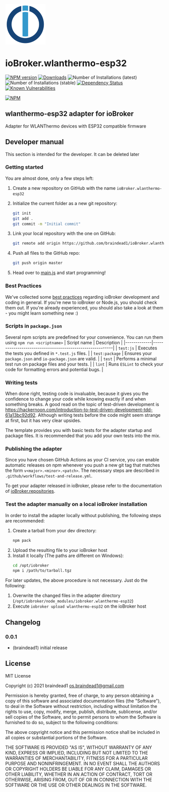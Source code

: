 ![Logo](admin/wlanthermo-esp32.png)
# ioBroker.wlanthermo-esp32

[![NPM version](http://img.shields.io/npm/v/iobroker.wlanthermo-esp32.svg)](https://www.npmjs.com/package/iobroker.wlanthermo-esp32)
[![Downloads](https://img.shields.io/npm/dm/iobroker.wlanthermo-esp32.svg)](https://www.npmjs.com/package/iobroker.wlanthermo-esp32)
![Number of Installations (latest)](http://iobroker.live/badges/wlanthermo-esp32-installed.svg)
![Number of Installations (stable)](http://iobroker.live/badges/wlanthermo-esp32-stable.svg)
[![Dependency Status](https://img.shields.io/david/braindead1/iobroker.wlanthermo-esp32.svg)](https://david-dm.org/braindead1/iobroker.wlanthermo-esp32)
[![Known Vulnerabilities](https://snyk.io/test/github/braindead1/ioBroker.wlanthermo-esp32/badge.svg)](https://snyk.io/test/github/braindead1/ioBroker.wlanthermo-esp32)

[![NPM](https://nodei.co/npm/iobroker.wlanthermo-esp32.png?downloads=true)](https://nodei.co/npm/iobroker.wlanthermo-esp32/)

## wlanthermo-esp32 adapter for ioBroker

Adapter for WLANThermo devices with ESP32 compatible firmware

## Developer manual
This section is intended for the developer. It can be deleted later

### Getting started

You are almost done, only a few steps left:
1. Create a new repository on GitHub with the name `ioBroker.wlanthermo-esp32`
1. Initialize the current folder as a new git repository:  
    ```bash
    git init
    git add .
    git commit -m "Initial commit"
    ```
1. Link your local repository with the one on GitHub:  
    ```bash
    git remote add origin https://github.com/braindead1/ioBroker.wlanthermo-esp32
    ```

1. Push all files to the GitHub repo:  
    ```bash
    git push origin master
    ```
1. Head over to [main.js](main.js) and start programming!

### Best Practices
We've collected some [best practices](https://github.com/ioBroker/ioBroker.repositories#development-and-coding-best-practices) regarding ioBroker development and coding in general. If you're new to ioBroker or Node.js, you should
check them out. If you're already experienced, you should also take a look at them - you might learn something new :)

### Scripts in `package.json`
Several npm scripts are predefined for your convenience. You can run them using `npm run <scriptname>`
| Script name | Description                                              |
|-------------|----------------------------------------------------------|
| `test:js`   | Executes the tests you defined in `*.test.js` files.     |
| `test:package`    | Ensures your `package.json` and `io-package.json` are valid. |
| `test` | Performs a minimal test run on package files and your tests. |
| `lint` | Runs `ESLint` to check your code for formatting errors and potential bugs. |

### Writing tests
When done right, testing code is invaluable, because it gives you the 
confidence to change your code while knowing exactly if and when 
something breaks. A good read on the topic of test-driven development 
is https://hackernoon.com/introduction-to-test-driven-development-tdd-61a13bc92d92. 
Although writing tests before the code might seem strange at first, but it has very 
clear upsides.

The template provides you with basic tests for the adapter startup and package files.
It is recommended that you add your own tests into the mix.

### Publishing the adapter
Since you have chosen GitHub Actions as your CI service, you can 
enable automatic releases on npm whenever you push a new git tag that matches the form 
`v<major>.<minor>.<patch>`. The necessary steps are described in `.github/workflows/test-and-release.yml`.

To get your adapter released in ioBroker, please refer to the documentation 
of [ioBroker.repositories](https://github.com/ioBroker/ioBroker.repositories#requirements-for-adapter-to-get-added-to-the-latest-repository).

### Test the adapter manually on a local ioBroker installation
In order to install the adapter locally without publishing, the following steps are recommended:
1. Create a tarball from your dev directory:  
    ```bash
    npm pack
    ```
1. Upload the resulting file to your ioBroker host
1. Install it locally (The paths are different on Windows):
    ```bash
    cd /opt/iobroker
    npm i /path/to/tarball.tgz
    ```

For later updates, the above procedure is not necessary. Just do the following:
1. Overwrite the changed files in the adapter directory (`/opt/iobroker/node_modules/iobroker.wlanthermo-esp32`)
1. Execute `iobroker upload wlanthermo-esp32` on the ioBroker host

## Changelog

### 0.0.1
* (braindead1) initial release

## License
MIT License

Copyright (c) 2021 braindead1 <os.braindead1@gmail.com>

Permission is hereby granted, free of charge, to any person obtaining a copy
of this software and associated documentation files (the "Software"), to deal
in the Software without restriction, including without limitation the rights
to use, copy, modify, merge, publish, distribute, sublicense, and/or sell
copies of the Software, and to permit persons to whom the Software is
furnished to do so, subject to the following conditions:

The above copyright notice and this permission notice shall be included in all
copies or substantial portions of the Software.

THE SOFTWARE IS PROVIDED "AS IS", WITHOUT WARRANTY OF ANY KIND, EXPRESS OR
IMPLIED, INCLUDING BUT NOT LIMITED TO THE WARRANTIES OF MERCHANTABILITY,
FITNESS FOR A PARTICULAR PURPOSE AND NONINFRINGEMENT. IN NO EVENT SHALL THE
AUTHORS OR COPYRIGHT HOLDERS BE LIABLE FOR ANY CLAIM, DAMAGES OR OTHER
LIABILITY, WHETHER IN AN ACTION OF CONTRACT, TORT OR OTHERWISE, ARISING FROM,
OUT OF OR IN CONNECTION WITH THE SOFTWARE OR THE USE OR OTHER DEALINGS IN THE
SOFTWARE.